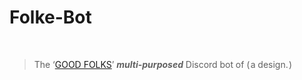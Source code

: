 # <h1>Folke-Bot</h1> <br><blockquote>The   ‘[GOOD FOLKS](http://discord.gg/vxpm8EX)’   <b>*multi*-*purposed*</b>   Discord   bot   of   ( a   design. )</blockquote>
